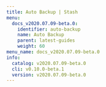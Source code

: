 ```yaml
---
title: Auto Backup | Stash
menu:
  docs_v2020.07.09-beta.0:
    identifier: auto-backup
    name: Auto Backup
    parent: latest-guides
    weight: 60
menu_name: docs_v2020.07.09-beta.0
info:
  catalog: v2020.07.09-beta.0
  cli: v0.10.0-beta.1
  version: v2020.07.09-beta.0
---
```



